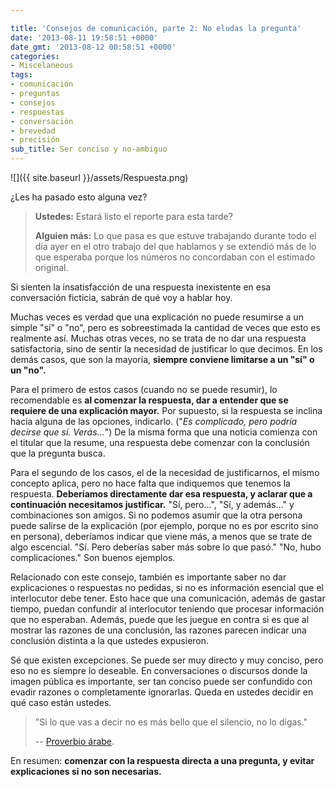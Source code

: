 ```yaml
---

title: 'Consejos de comunicación, parte 2: No eludas la pregunta'
date: '2013-08-11 19:58:51 +0000'
date_gmt: '2013-08-12 00:58:51 +0000'
categories:
- Miscelaneous
tags:
- comunicación
- preguntas
- consejos
- respuestas
- conversación
- brevedad
- precisión
sub_title: Ser conciso y no-ambiguo
---
```


![]({{ site.baseurl }}/assets/Respuesta.png)

¿Les ha pasado esto alguna vez?

> **Ustedes:** Estará listo el reporte para esta tarde?
>
> **Alguien más:** Lo que pasa es que estuve trabajando durante todo el día ayer en el otro trabajo del que hablamos y se extendió más de lo que esperaba porque los números no concordaban con el estimado original.

Si sienten la insatisfacción de una respuesta inexistente en esa conversación ficticia, sabrán de qué voy a hablar hoy.

<!--more-->

Muchas veces es verdad que una explicación no puede resumirse a un simple "sí" o "no", pero es sobreestimada la cantidad de veces que esto es realmente así. Muchas otras veces, no se trata de no dar una respuesta satisfactoria, sino de sentir la necesidad de justificar lo que decimos. En los demás casos, que son la mayoría, **siempre conviene limitarse a un "sí" o un "no".**

Para el primero de estos casos (cuando no se puede resumir), lo recomendable es **al comenzar la respuesta, dar a entender que se requiere de una explicación mayor.** Por supuesto, si la respuesta se inclina hacia alguna de las opciones, indicarlo. ("_Es complicado, pero podría decirse que sí. Verás..._") De la misma forma que una noticia comienza con el titular que la resume, una respuesta debe comenzar con la conclusión que la pregunta busca.

Para el segundo de los casos, el de la necesidad de justificarnos, el mismo concepto aplica, pero no hace falta que indiquemos que tenemos la respuesta. **Deberíamos directamente dar esa respuesta, y aclarar que a continuación necesitamos justificar.** "Sí, pero...", "Sí, y además..." y combinaciones son amigos. Si no podemos asumir que la otra persona puede salirse de la explicación (por ejemplo, porque no es por escrito sino en persona), deberíamos indicar que viene más, a menos que se trate de algo escencial. "Sí. Pero deberías saber más sobre lo que pasó." "No, hubo complicaciones." Son buenos ejemplos.

Relacionado con este consejo, también es importante saber no dar explicaciones o respuestas no pedidas, si no es información esencial que el interlocutor debe tener. Esto hace que una comunicación, además de gastar tiempo, puedan confundir al interlocutor teniendo que procesar información que no esperaban. Además, puede que les juegue en contra si es que al mostrar las razones de una conclusión, las razones parecen indicar una conclusión distinta a la que ustedes expusieron.

Sé que existen excepciones. Se puede ser muy directo y muy conciso, pero eso no es siempre lo deseable. En conversaciones o discursos donde la imagen pública es importante, ser tan conciso puede ser confundido con evadir razones o completamente ignorarlas. Queda en ustedes decidir en qué caso están ustedes.

> "Si lo que vas a decir no es más bello que el silencio, no lo digas."
>
> -- [Proverbio árabe](http://es.wikiquote.org/wiki/Proverbios_%C3%A1rabes).

En resumen: **comenzar con la respuesta directa a una pregunta, y evitar explicaciones si no son necesarias.**
